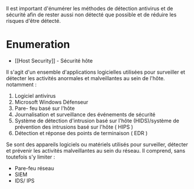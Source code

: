 Il est important d'énumérer les méthodes de détection antivirus et de sécurité afin de rester aussi non détecté que possible et de réduire les risques d'être détecté.

# Enumeration

- [[Host Security]] - Sécurité hôte

Il s'agit d'un ensemble d'applications logicielles utilisées pour surveiller et détecter les activités anormales et malveillantes au sein de l'hôte. notamment :

1. Logiciel antivirus  
2. Microsoft Windows Défenseur
3. Pare- feu basé sur l'hôte
4. Journalisation et surveillance des événements de sécurité   
5. Système de détection d'intrusion basé sur l'hôte (HIDS)/système de prévention des intrusions basé sur l'hôte ( HIPS )
6. Détection et réponse des points de terminaison ( EDR )


Se sont des appareils logiciels ou matériels utilisés pour surveiller, détecter et prévenir les activités malveillantes au sein du réseau. Il comprend, sans toutefois s'y limiter :

- Pare-feu réseau
- SIEM
- IDS/ IPS